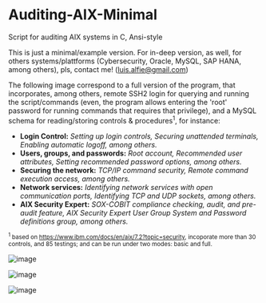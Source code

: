 # Auditing-AIX-Minimal
Script for auditing AIX systems in C, Ansi-style

This is just a minimal/example version. For in-deep version, as well, for others systems/plattforms (Cybersecurity, Oracle, MySQL, SAP HANA, among others), pls, contact me! (luis.alfie@gmail.com)

The following image correspond to a full version of the program, that incorporates, among others, remote SSH2 login for querying and running the script/commands (even, the program allows entering the 'root' password for running commands that requires that privilege), and a MySQL schema for reading/storing controls & procedures<sup>1</sup>, for instance:
* **Login Control:** *Setting up login controls, Securing unattended terminals, Enabling automatic logoff, among others.*
* **Users, groups, and passwords:** *Root account, Recommended user attributes, Setting recommended password options, among others.*
* **Securing the network:** *TCP/IP command security, Remote command execution access, among others.*
* **Network services:** *Identifying network services with open communication ports, Identifying TCP and UDP sockets, among others.*
* **AIX Security Expert:** *SOX-COBIT compliance checking, audit, and pre-audit feature, AIX Security Expert User Group System and Password definitions group, among others.*

<sup><sup>1</sup> based on https://www.ibm.com/docs/en/aix/7.2?topic=security, incoporate more than 30 controls, and 85 testings; and can be run under two modes: basic and full.</sup>

![image](https://user-images.githubusercontent.com/40904281/148858120-08b53108-1112-48f6-a2c7-58677e32ee7e.png)

![image](https://user-images.githubusercontent.com/40904281/148858141-eff34dbe-14e6-4de0-aca4-d1eff59e4d61.png)

![image](https://user-images.githubusercontent.com/40904281/148858208-ba152cfc-f007-4a01-9f11-394c9091d1f9.png)




